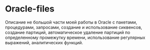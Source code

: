 # Oracle-files
Описание не большой части моей работы в Oracle с пакетами, процедурами, запросами, создание и использование сиквенсов, создание партиций, автоматическое удаление партиций по определенному промежутку времени, использование регулярных выражений, аналитических функций. 
